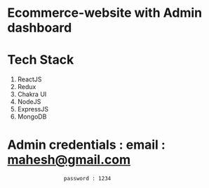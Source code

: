 # Ecommerce-website with Admin dashboard

# Tech Stack

1. ReactJS
2. Redux
3. Chakra UI
4. NodeJS
5. ExpressJS
6. MongoDB

# Admin credentials : email : mahesh@gmail.com

                      password : 1234
